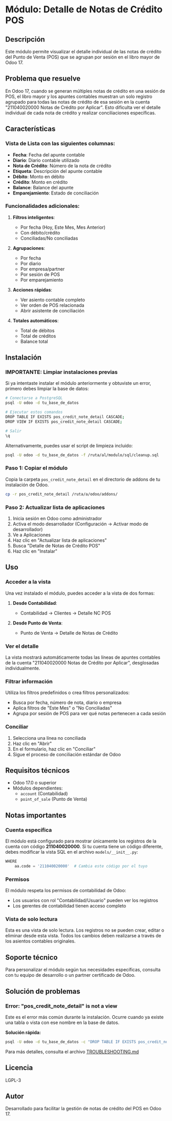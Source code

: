 # Módulo: Detalle de Notas de Crédito POS

## Descripción
Este módulo permite visualizar el detalle individual de las notas de crédito del Punto de Venta (POS) que se agrupan por sesión en el libro mayor de Odoo 17.

## Problema que resuelve
En Odoo 17, cuando se generan múltiples notas de crédito en una sesión de POS, el libro mayor y los apuntes contables muestran un solo registro agrupado para todas las notas de crédito de esa sesión en la cuenta "211040020000 Notas de Crédito por Aplicar". Esto dificulta ver el detalle individual de cada nota de crédito y realizar conciliaciones específicas.

## Características

### Vista de Lista con las siguientes columnas:
- **Fecha**: Fecha del apunte contable
- **Diario**: Diario contable utilizado
- **Nota de Crédito**: Número de la nota de crédito
- **Etiqueta**: Descripción del apunte contable
- **Débito**: Monto en débito
- **Crédito**: Monto en crédito
- **Balance**: Balance del apunte
- **Emparejamiento**: Estado de conciliación

### Funcionalidades adicionales:
1. **Filtros inteligentes**:
   - Por fecha (Hoy, Este Mes, Mes Anterior)
   - Con débito/crédito
   - Conciliadas/No conciliadas

2. **Agrupaciones**:
   - Por fecha
   - Por diario
   - Por empresa/partner
   - Por sesión de POS
   - Por emparejamiento

3. **Acciones rápidas**:
   - Ver asiento contable completo
   - Ver orden de POS relacionada
   - Abrir asistente de conciliación

4. **Totales automáticos**:
   - Total de débitos
   - Total de créditos
   - Balance total

## Instalación

### IMPORTANTE: Limpiar instalaciones previas

Si ya intentaste instalar el módulo anteriormente y obtuviste un error, primero debes limpiar la base de datos:

```bash
# Conectarse a PostgreSQL
psql -U odoo -d tu_base_de_datos

# Ejecutar estos comandos
DROP TABLE IF EXISTS pos_credit_note_detail CASCADE;
DROP VIEW IF EXISTS pos_credit_note_detail CASCADE;

# Salir
\q
```

Alternativamente, puedes usar el script de limpieza incluido:
```bash
psql -U odoo -d tu_base_de_datos -f /ruta/al/modulo/sql/cleanup.sql
```

### Paso 1: Copiar el módulo
Copia la carpeta `pos_credit_note_detail` en el directorio de addons de tu instalación de Odoo.

```bash
cp -r pos_credit_note_detail /ruta/a/odoo/addons/
```

### Paso 2: Actualizar lista de aplicaciones
1. Inicia sesión en Odoo como administrador
2. Activa el modo desarrollador (Configuración → Activar modo de desarrollador)
3. Ve a Aplicaciones
4. Haz clic en "Actualizar lista de aplicaciones"
5. Busca "Detalle de Notas de Crédito POS"
6. Haz clic en "Instalar"

## Uso

### Acceder a la vista
Una vez instalado el módulo, puedes acceder a la vista de dos formas:

1. **Desde Contabilidad**:
   - Contabilidad → Clientes → Detalle NC POS

2. **Desde Punto de Venta**:
   - Punto de Venta → Detalle de Notas de Crédito

### Ver el detalle
La vista mostrará automáticamente todas las líneas de apuntes contables de la cuenta "211040020000 Notas de Crédito por Aplicar", desglosadas individualmente.

### Filtrar información
Utiliza los filtros predefinidos o crea filtros personalizados:
- Busca por fecha, número de nota, diario o empresa
- Aplica filtros de "Este Mes" o "No Conciliadas"
- Agrupa por sesión de POS para ver qué notas pertenecen a cada sesión

### Conciliar
1. Selecciona una línea no conciliada
2. Haz clic en "Abrir"
3. En el formulario, haz clic en "Conciliar"
4. Sigue el proceso de conciliación estándar de Odoo

## Requisitos técnicos
- Odoo 17.0 o superior
- Módulos dependientes:
  - `account` (Contabilidad)
  - `point_of_sale` (Punto de Venta)

## Notas importantes

### Cuenta específica
El módulo está configurado para mostrar únicamente los registros de la cuenta con código **211040020000**. Si tu cuenta tiene un código diferente, debes modificar la vista SQL en el archivo `models/__init__.py`:

```python
WHERE 
    aa.code = '211040020000'  # Cambia este código por el tuyo
```

### Permisos
El módulo respeta los permisos de contabilidad de Odoo:
- Los usuarios con rol "Contabilidad/Usuario" pueden ver los registros
- Los gerentes de contabilidad tienen acceso completo

### Vista de solo lectura
Esta es una vista de solo lectura. Los registros no se pueden crear, editar o eliminar desde esta vista. Todos los cambios deben realizarse a través de los asientos contables originales.

## Soporte técnico
Para personalizar el módulo según tus necesidades específicas, consulta con tu equipo de desarrollo o un partner certificado de Odoo.

## Solución de problemas

### Error: "pos_credit_note_detail" is not a view

Este es el error más común durante la instalación. Ocurre cuando ya existe una tabla o vista con ese nombre en la base de datos.

**Solución rápida:**
```bash
psql -U odoo -d tu_base_de_datos -c "DROP TABLE IF EXISTS pos_credit_note_detail CASCADE; DROP VIEW IF EXISTS pos_credit_note_detail CASCADE;"
```

Para más detalles, consulta el archivo [TROUBLESHOOTING.md](TROUBLESHOOTING.md)

## Licencia
LGPL-3

## Autor
Desarrollado para facilitar la gestión de notas de crédito del POS en Odoo 17.
